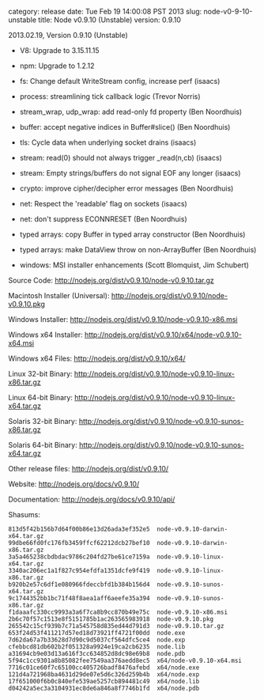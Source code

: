 category: release
date: Tue Feb 19 14:00:08 PST 2013
slug: node-v0-9-10-unstable
title: Node v0.9.10 (Unstable)
version: 0.9.10

2013.02.19, Version 0.9.10 (Unstable)

* V8: Upgrade to 3.15.11.15

* npm: Upgrade to 1.2.12

* fs: Change default WriteStream config, increase perf (isaacs)

* process: streamlining tick callback logic (Trevor Norris)

* stream_wrap, udp_wrap: add read-only fd property (Ben Noordhuis)

* buffer: accept negative indices in Buffer#slice() (Ben Noordhuis)

* tls: Cycle data when underlying socket drains (isaacs)

* stream: read(0) should not always trigger _read(n,cb) (isaacs)

* stream: Empty strings/buffers do not signal EOF any longer (isaacs)

* crypto: improve cipher/decipher error messages (Ben Noordhuis)

* net: Respect the 'readable' flag on sockets (isaacs)

* net: don't suppress ECONNRESET (Ben Noordhuis)

* typed arrays: copy Buffer in typed array constructor (Ben Noordhuis)

* typed arrays: make DataView throw on non-ArrayBuffer (Ben Noordhuis)

* windows: MSI installer enhancements (Scott Blomquist, Jim Schubert)


Source Code: http://nodejs.org/dist/v0.9.10/node-v0.9.10.tar.gz

Macintosh Installer (Universal): http://nodejs.org/dist/v0.9.10/node-v0.9.10.pkg

Windows Installer: http://nodejs.org/dist/v0.9.10/node-v0.9.10-x86.msi

Windows x64 Installer: http://nodejs.org/dist/v0.9.10/x64/node-v0.9.10-x64.msi

Windows x64 Files: http://nodejs.org/dist/v0.9.10/x64/

Linux 32-bit Binary: http://nodejs.org/dist/v0.9.10/node-v0.9.10-linux-x86.tar.gz

Linux 64-bit Binary: http://nodejs.org/dist/v0.9.10/node-v0.9.10-linux-x64.tar.gz

Solaris 32-bit Binary: http://nodejs.org/dist/v0.9.10/node-v0.9.10-sunos-x86.tar.gz

Solaris 64-bit Binary: http://nodejs.org/dist/v0.9.10/node-v0.9.10-sunos-x64.tar.gz

Other release files: http://nodejs.org/dist/v0.9.10/

Website: http://nodejs.org/docs/v0.9.10/

Documentation: http://nodejs.org/docs/v0.9.10/api/

Shasums:
```
813d5f42b156b7d64f00b86e13d26ada3ef352e5  node-v0.9.10-darwin-x64.tar.gz
99dbe66fd0fc176fb3459ffcf62212dcb27bef10  node-v0.9.10-darwin-x86.tar.gz
3a5a465238cbdbdac9786c204fd27be61ce7159a  node-v0.9.10-linux-x64.tar.gz
3340ac206ec1a1f827c954efdfa1351dcfe9f419  node-v0.9.10-linux-x86.tar.gz
b920b2e57c6df1e080966fdeccbfd1b384b156d4  node-v0.9.10-sunos-x64.tar.gz
9c1744352bb1bc71f48f8aea1aff6aeefe35a394  node-v0.9.10-sunos-x86.tar.gz
f1daaafc330cc9993a3a6f7ca8b9cc870b49e75c  node-v0.9.10-x86.msi
2b6c70f57c1513e8f5151785b1ac263565983918  node-v0.9.10.pkg
265542c15cf939b7c71a545758d835ed44d791d3  node-v0.9.10.tar.gz
653f24d53f411217d57ed18d73921ff4721f00dd  node.exe
7d62da67a7b33628d7d90c9d5037cf564dfc5ce4  node.exp
cfebbcd81db602b2f051328a9924e19ca2cb6235  node.lib
a31694cb9e03d13a616f3cc634852d8dc98e69b8  node.pdb
5f94c1cc9301a8b85082fee7549aa376aedd8ec5  x64/node-v0.9.10-x64.msi
7716c01ce60f7c65100cc405726badf8476afebd  x64/node.exe
121d4a721968ba4631d29de07e5d6c326d259b4b  x64/node.exp
17f651000f6b0c840efe539ae5257cb894481c49  x64/node.lib
d04242a5ec3a3104931ec8de6a846a8f7746b1fd  x64/node.pdb
```
